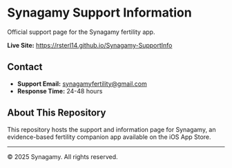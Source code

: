 # Synagamy Support Information

Official support page for the Synagamy fertility app.

**Live Site:** https://rsterl14.github.io/Synagamy-SupportInfo

## Contact
- **Support Email:** synagamyfertility@gmail.com
- **Response Time:** 24-48 hours

## About This Repository

This repository hosts the support and information page for Synagamy, an evidence-based fertility companion app available on the iOS App Store.

---

© 2025 Synagamy. All rights reserved.
